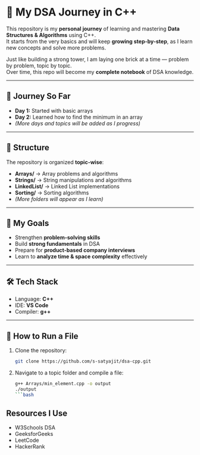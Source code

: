 # 🚀 My DSA Journey in C++

This repository is my **personal journey** of learning and mastering **Data Structures & Algorithms** using C++.  
It starts from the very basics and will keep **growing step-by-step**, as I learn new concepts and solve more problems.  

Just like building a strong tower, I am laying one brick at a time — problem by problem, topic by topic.  
Over time, this repo will become my **complete notebook** of DSA knowledge.

---

## 📅 Journey So Far
- **Day 1:** Started with basic arrays
- **Day 2:** Learned how to find the minimum in an array
- *(More days and topics will be added as I progress)*

---

## 📂 Structure
The repository is organized **topic-wise**:
- **Arrays/** → Array problems and algorithms
- **Strings/** → String manipulations and algorithms
- **LinkedList/** → Linked List implementations
- **Sorting/** → Sorting algorithms
- *(More folders will appear as I learn)*

---

## 🎯 My Goals
- Strengthen **problem-solving skills**
- Build **strong fundamentals** in DSA
- Prepare for **product-based company interviews**
- Learn to **analyze time & space complexity** effectively

---

## 🛠 Tech Stack
- Language: **C++**
- IDE: **VS Code**
- Compiler: **g++**

---

## 🚀 How to Run a File
1. Clone the repository:
   ```bash
   git clone https://github.com/s-satyajit/dsa-cpp.git
   ```
2.  Navigate to a topic folder and compile a file:
    ```bash
    g++ Arrays/min_element.cpp -o output
    ./output
    ```bash

## Resources I Use

- W3Schools DSA
- GeeksforGeeks
- LeetCode
- HackerRank
